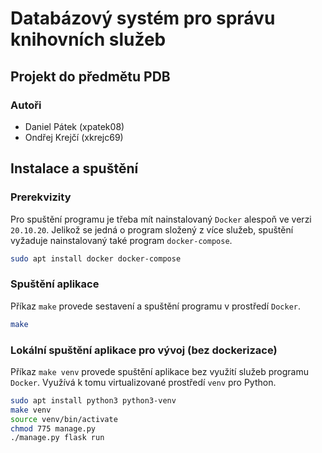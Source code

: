 # Databázový systém pro správu knihovních služeb  

## Projekt do předmětu PDB

### Autoři

- Daniel Pátek (xpatek08)
- Ondřej Krejčí (xkrejc69)

## Instalace a spuštění

### Prerekvizity

Pro spuštění programu je třeba mít nainstalovaný `Docker` alespoň ve verzi `20.10.20`. Jelikož se jedná o program složený z více služeb, spuštění vyžaduje nainstalovaný také program `docker-compose`.

```bash
sudo apt install docker docker-compose
```

### Spuštění aplikace

Příkaz `make` provede sestavení a spuštění programu v prostředí `Docker`.  

```bash
make
```

### Lokální spuštění aplikace pro vývoj (bez dockerizace)

Příkaz `make venv` provede spuštění aplikace bez využití služeb programu `Docker`.  Využívá k tomu virtualizované prostředí `venv` pro Python.

```bash
sudo apt install python3 python3-venv
make venv
source venv/bin/activate
chmod 775 manage.py
./manage.py flask run
```
